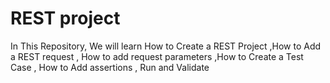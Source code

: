# REST project
In This Repository, We will learn How to  Create a REST Project ,How to  Add a REST request  , How to add request parameters ,How to  Create a Test Case , How to Add assertions , Run and Validate
